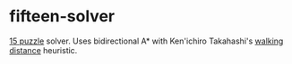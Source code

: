 # fifteen-solver
[15 puzzle](https://en.wikipedia.org/wiki/15_puzzle) solver.  Uses bidirectional A* with Ken'ichiro Takahashi's [walking distance](https://web.archive.org/web/20141224035932/http://juropollo.xe0.ru:80/stp_wd_translation_en.htm) heuristic.
